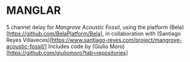 # MANGLAR 


5 channel delay for _Mangrove Acoustic Fossil_, using the platform (Bela)[https://github.com/BelaPlatform/Bela], in collaboration with (Santiago Reyes Villaveces)[https://www.santiago-reyes.com/project/mangrove-acoustic-fossil/]
Includes code by (Giulio Moro)[https://github.com/giuliomoro?tab=repositories]
